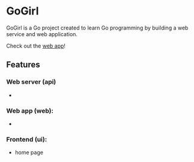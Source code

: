 # GoGirl

GoGirl is a Go project created to learn Go programming by building a web service and web application.


Check out the [web app](https://www.moreloveandlight.de/)!


## Features

### Web server (api)
- 


### Web app (web):
- 


### Frontend (ui): 
- home page

